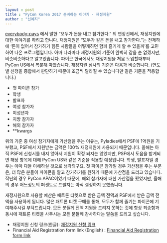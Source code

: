 ```yaml
---
layout : post
title : "PyCon Korea 2017 준비하는 이야기 - 재정지원"
author : "신예지"
---
```

 
 [everybody-pays](http://blog.pycon.kr/2017/06/14/everybody-pays/) 에서 말한 “모두가 돈을 내고 참가한다.” 의 연장선에서, 재정지원에 대한 이야기를 하려고 합니다. 
재정지원은 “모두가 같은 돈을 내고 참가한다.”는 전제하에 ‘돈이 없어서 참가하기 힘든 사람들을 어떻게하면 함께 즐기게 할 수 있을까’를 고민하여 나온 프로그램입니다. 아마 나라마다 재정지원의 기준이 완벽히 같을 순 없겠지만, 비슷비슷하다고 알고있습니다. 
파이콘 한국에서도 재정지원을 처음 도입할때부터 PyCon US에서 <strike>복붙해</strike> 따왔습니다. 
재정지원 심사의 기준은 다음과 비슷합니다. (연도별 신청을 종합해서 판단하기 때문에 조금씩 달라질 수 있습니다만 같은 기준을 적용합니다.)
 
- 첫 파이콘 참가
- 학생
- 발표자
- 여성 참가자
- 미성년자
- 지방 참가자
- 해외 참가자
- **kwargs
 
 위의 기준 중 여성 참가자에게 가산점을 주는 이유는,  Pyladies에서 PSF에 1억원을 기부했고,  PSF에서 지원받는 금액은 100% 재정지원에 사용되기 때문입니다. 올해는 아직 PSF에 신청서를 내지 않아서 지원이 확정 되지는 않았지만, PSF에서 도움을 받게되면 해당 항목에 대해 PyCon US와 같은 기준을 적용할 예정입니다. 학생, 발표자일 경우는 아마 다들 이해하실 것으로 생각되구요. 첫 파이콘 참가일 경우 가산점을 주는 부분은, 더 많은 분들이 파이콘을 알고 참가하기를 원하기 때문에 가산점을 드리고 있습니다.
 작년의 경우 PyCon APAC이었기 때문에, 해외 참가자에 대한 가산점을 줬었지만, 올해의 경우 어느정도의 퍼센트로 드릴지는 아직 결정하지 못했습니다. 
 
 재정지원으로 사용할 예산은 패트론 티켓으로 받은 금액 전액과 PSF에서 받은 금액 전액을 사용하게 됩니다. 많은 패트론 티켓 구매를 통해, 모두가 함께 즐기는 파이콘에 기여해주시길 부탁드립니다. 모든 분들께 전액 지원을 드리지 못하는 것에 항상 죄송함과 동시에 패트론 티켓을 사주시는 모든 분들께 감사하다는 말씀을 드리고 싶습니다.
 
- 재정지원 신청 링크(한글): [재정지원 신청 링크](https://goo.gl/forms/V6qxghMToucCBhup2)
- Financial Aid Registration form link (English) : [Financial Aid Registration form link](https://goo.gl/forms/gJdbHBAZQCxcWjcD3)
